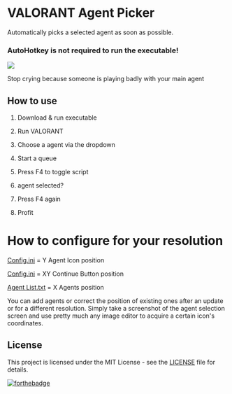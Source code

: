 # VALORANT Agent Picker
Automatically picks a selected agent as soon as possible.

### AutoHotkey is not required to run the executable!

![](https://i.imgur.com/xIjMcf9.png)

Stop crying because someone is playing badly with your main agent

## How to use
1. Download & run executable
2. Run VALORANT
3. Choose a agent via the dropdown

4. Start a queue
5. Press F4 to toggle script
6. agent selected?
7. Press F4 again
7. Profit

# How to configure for your resolution
[Config.ini](Config.ini) = Y Agent Icon position

[Config.ini](Config.ini) = XY Continue Button position

[Agent List.txt](Agent%20List.txt) = X Agents position

You can add agents or correct the position of existing ones after an update or for a different resolution.
Simply take a screenshot of the agent selection screen and use pretty much any image editor to acquire a certain icon's coordinates.

## License
This project is licensed under the MIT License - see the [LICENSE](LICENSE) file for details.

[![forthebadge](https://forthebadge.com/images/badges/built-with-love.svg)](https://forthebadge.com)
